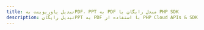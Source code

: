 ---title: تبدیل پاورپوینت بهPDF، PPT به PDF مبدل رایگان یا PHP SDKdescription: تبدیل رایگانPPT به PDF با استفاده از PHP Cloud APIs & SDK. همچنین اسناد Microsoft PowerPoint را در Cloud ایجاد، ویرایش و رندر کنید.---